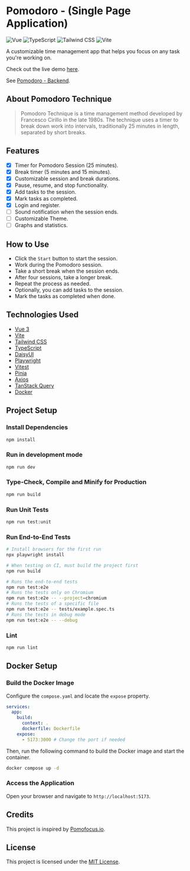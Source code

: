 # Pomodoro - (Single Page Application)

![Vue](https://img.shields.io/badge/Vue-%234FC08D.svg?style=for-the-badge&logo=vue.js&logoColor=white)
![TypeScript](https://img.shields.io/badge/TypeScript-%233178C6.svg?style=for-the-badge&logo=typescript&logoColor=white)
![Tailwind CSS](https://img.shields.io/badge/Tailwind%20CSS-%2338B2AC.svg?style=for-the-badge&logo=tailwind-css&logoColor=white)
![Vite](https://img.shields.io/badge/Vite-%23007ACC.svg?style=for-the-badge&logo=vite&logoColor=white)

A customizable time management app that helps you focus on any task you're working on.

Check out the live demo [here](https://pomodoro.rjon.tech).

See [Pomodoro - Backend](https://github.com/sangenshoku/pomodoroapi).

## About Pomodoro Technique

> Pomodoro Technique is a time management method developed by Francesco Cirillo in the late 1980s. The technique uses a timer to break down work into intervals, traditionally 25 minutes in length, separated by short breaks.

## Features

- [x] Timer for Pomodoro Session (25 minutes).
- [x] Break timer (5 minutes and 15 minutes).
- [x] Customizable session and break durations.
- [x] Pause, resume, and stop functionality.
- [x] Add tasks to the session.
- [x] Mark tasks as completed.
- [x] Login and register.
- [ ] Sound notification when the session ends.
- [ ] Customizable Theme.
- [ ] Graphs and statistics.

## How to Use

- Click the `Start` button to start the session.
- Work during the Pomodoro session.
- Take a short break when the session ends.
- After four sessions, take a longer break.
- Repeat the process as needed.
- Optionally, you can add tasks to the session.
- Mark the tasks as completed when done.

## Technologies Used

- [Vue 3](https://v3.vuejs.org/)
- [Vite](https://vitejs.dev/)
- [Tailwind CSS](https://tailwindcss.com/)
- [TypeScript](https://www.typescriptlang.org/)
- [DaisyUI](https://daisyui.com/)
- [Playwright](https://playwright.dev/)
- [Vitest](https://vitest.dev/)
- [Pinia](https://pinia.vuejs.org/)
- [Axios](https://axios-http.com/)
- [TanStack Query](https://tanstack.com/query/latest)
- [Docker](https://www.docker.com/)

## Project Setup

### Install Dependencies

```sh
npm install
```

### Run in development mode

```sh
npm run dev
```

### Type-Check, Compile and Minify for Production

```sh
npm run build
```

### Run Unit Tests

```sh
npm run test:unit
```

### Run End-to-End Tests

```sh
# Install browsers for the first run
npx playwright install

# When testing on CI, must build the project first
npm run build

# Runs the end-to-end tests
npm run test:e2e
# Runs the tests only on Chromium
npm run test:e2e -- --project=chromium
# Runs the tests of a specific file
npm run test:e2e -- tests/example.spec.ts
# Runs the tests in debug mode
npm run test:e2e -- --debug
```

### Lint

```sh
npm run lint
```

## Docker Setup

### Build the Docker Image

Configure the `compose.yaml` and locate the `expose` property.

```yaml
services:
  app:
    build:
      context: .
      dockerfile: Dockerfile
    expose:
      - 5173:3000 # Change the port if needed
```

Then, run the following command to build the Docker image and start the container.

```sh
docker compose up -d
```

### Access the Application

Open your browser and navigate to `http://localhost:5173`.

## Credits

This project is inspired by [Pomofocus.io](https://pomofocus.io/).

## License

This project is licensed under the [MIT License](LICENSE).
